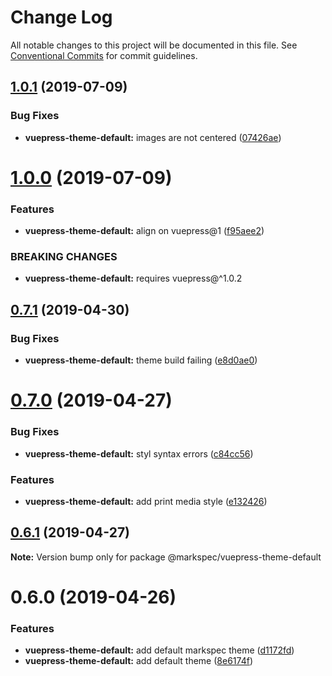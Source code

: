 # Change Log

All notable changes to this project will be documented in this file.
See [Conventional Commits](https://conventionalcommits.org) for commit guidelines.

## [1.0.1](https://github.com/stasson/markspec/compare/@markspec/vuepress-theme-default@1.0.0...@markspec/vuepress-theme-default@1.0.1) (2019-07-09)


### Bug Fixes

* **vuepress-theme-default:** images are not centered ([07426ae](https://github.com/stasson/markspec/commit/07426ae))





# [1.0.0](https://github.com/stasson/markspec/compare/@markspec/vuepress-theme-default@0.7.1...@markspec/vuepress-theme-default@1.0.0) (2019-07-09)


### Features

* **vuepress-theme-default:** align on vuepress@1 ([f95aee2](https://github.com/stasson/markspec/commit/f95aee2))


### BREAKING CHANGES

* **vuepress-theme-default:** requires vuepress@^1.0.2





## [0.7.1](https://github.com/stasson/markspec/compare/@markspec/vuepress-theme-default@0.7.0...@markspec/vuepress-theme-default@0.7.1) (2019-04-30)


### Bug Fixes

* **vuepress-theme-default:** theme build failing ([e8d0ae0](https://github.com/stasson/markspec/commit/e8d0ae0))





# [0.7.0](https://github.com/stasson/markspec/compare/@markspec/vuepress-theme-default@0.6.1...@markspec/vuepress-theme-default@0.7.0) (2019-04-27)


### Bug Fixes

* **vuepress-theme-default:** styl syntax errors ([c84cc56](https://github.com/stasson/markspec/commit/c84cc56))


### Features

* **vuepress-theme-default:** add print media style ([e132426](https://github.com/stasson/markspec/commit/e132426))





## [0.6.1](https://github.com/stasson/markspec/compare/@markspec/vuepress-theme-default@0.6.0...@markspec/vuepress-theme-default@0.6.1) (2019-04-27)

**Note:** Version bump only for package @markspec/vuepress-theme-default





# 0.6.0 (2019-04-26)


### Features

* **vuepress-theme-default:** add default markspec theme ([d1172fd](https://github.com/stasson/markspec/commit/d1172fd))
* **vuepress-theme-default:** add default theme ([8e6174f](https://github.com/stasson/markspec/commit/8e6174f))

